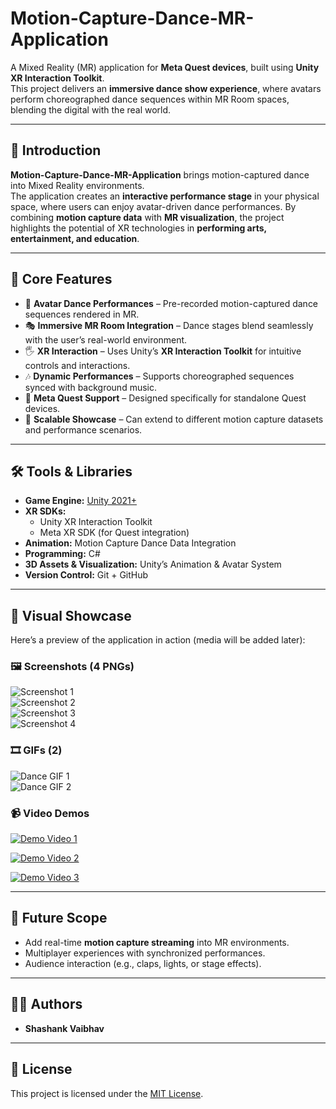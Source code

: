 # Motion-Capture-Dance-MR-Application  

A Mixed Reality (MR) application for **Meta Quest devices**, built using **Unity XR Interaction Toolkit**.  
This project delivers an **immersive dance show experience**, where avatars perform choreographed dance sequences within MR Room spaces, blending the digital with the real world.  

---

## 🎯 Introduction  

**Motion-Capture-Dance-MR-Application** brings motion-captured dance into Mixed Reality environments.  
The application creates an **interactive performance stage** in your physical space, where users can enjoy avatar-driven dance performances. By combining **motion capture data** with **MR visualization**, the project highlights the potential of XR technologies in **performing arts, entertainment, and education**.  

---

## 🚀 Core Features  

- 🕺 **Avatar Dance Performances** – Pre-recorded motion-captured dance sequences rendered in MR.  
- 🎭 **Immersive MR Room Integration** – Dance stages blend seamlessly with the user’s real-world environment.  
- 🖐️ **XR Interaction** – Uses Unity’s **XR Interaction Toolkit** for intuitive controls and interactions.  
- 🎶 **Dynamic Performances** – Supports choreographed sequences synced with background music.  
- 📱 **Meta Quest Support** – Designed specifically for standalone Quest devices.  
- 🔮 **Scalable Showcase** – Can extend to different motion capture datasets and performance scenarios.  

---

## 🛠️ Tools & Libraries  

- **Game Engine:** [Unity 2021+](https://unity.com/)  
- **XR SDKs:**  
  - Unity XR Interaction Toolkit  
  - Meta XR SDK (for Quest integration)  
- **Animation:** Motion Capture Dance Data Integration  
- **Programming:** C#  
- **3D Assets & Visualization:** Unity’s Animation & Avatar System  
- **Version Control:** Git + GitHub  

---

## 📸 Visual Showcase  

Here’s a preview of the application in action (media will be added later):  

### 🖼️ Screenshots (4 PNGs)  
![Screenshot 1](Assets/Images/screenshot1.png)  
![Screenshot 2](Assets/Images/screenshot2.png)  
![Screenshot 3](Assets/Images/screenshot3.png)  
![Screenshot 4](Assets/Images/screenshot4.png)  

### 🎞️ GIFs (2)  
![Dance GIF 1](Assets/GIFs/dance1.gif)  
![Dance GIF 2](Assets/GIFs/dance2.gif)  

### 📹 Video Demos  

[![Demo Video 1](https://img.youtube.com/vi/XXXXXXXX/0.jpg)](https://www.youtube.com/watch?v=XXXXXXXX)  

[![Demo Video 2](https://img.youtube.com/vi/YYYYYYYY/0.jpg)](https://www.youtube.com/watch?v=YYYYYYYY)  

[![Demo Video 3](https://img.youtube.com/vi/ZZZZZZZZ/0.jpg)](https://www.youtube.com/watch?v=ZZZZZZZZ)  
 

---

## 📌 Future Scope  

- Add real-time **motion capture streaming** into MR environments.  
- Multiplayer experiences with synchronized performances.  
- Audience interaction (e.g., claps, lights, or stage effects).  

---

## 👨‍💻 Authors  

- **Shashank Vaibhav**  

---

## 📜 License  

This project is licensed under the [MIT License](LICENSE).  
